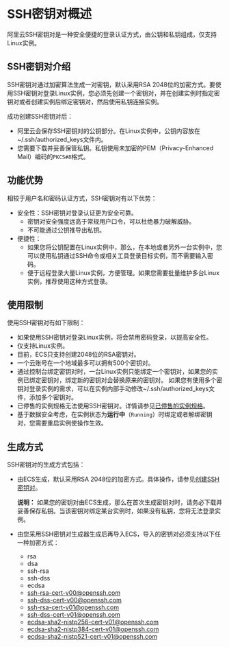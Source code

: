 # SSH密钥对概述

阿里云SSH密钥对是一种安全便捷的登录认证方式，由公钥和私钥组成，仅支持Linux实例。

## SSH密钥对介绍

SSH密钥对通过加密算法生成一对密钥，默认采用RSA 2048位的加密方式。要使用SSH密钥对登录Linux实例，您必须先创建一个密钥对，并在创建实例时指定密钥对或者创建实例后绑定密钥对，然后使用私钥连接实例。

成功创建SSH密钥对后：

-   阿里云会保存SSH密钥对的公钥部分。在Linux实例中，公钥内容放在~/.ssh/authorized\_keys文件内。
-   您需要下载并妥善保管私钥。私钥使用未加密的PEM（Privacy-Enhanced Mail）编码的`PKCS#8`格式。

## 功能优势

相较于用户名和密码认证方式，SSH密钥对有以下优势：

-   安全性：SSH密钥对登录认证更为安全可靠。
    -   密钥对安全强度远高于常规用户口令，可以杜绝暴力破解威胁。
    -   不可能通过公钥推导出私钥。
-   便捷性：
    -   如果您将公钥配置在Linux实例中，那么，在本地或者另外一台实例中，您可以使用私钥通过SSH命令或相关工具登录目标实例，而不需要输入密码。
    -   便于远程登录大量Linux实例，方便管理。如果您需要批量维护多台Linux实例，推荐使用这种方式登录。

## 使用限制

使用SSH密钥对有如下限制：

-   如果使用SSH密钥对登录Linux实例，将会禁用密码登录，以提高安全性。
-   仅支持Linux实例。
-   目前，ECS只支持创建2048位的RSA密钥对。
-   一个云账号在一个地域最多可以拥有500个密钥对。
-   通过控制台绑定密钥对时，一台Linux实例只能绑定一个密钥对，如果您的实例已绑定密钥对，绑定新的密钥对会替换原来的密钥对。 如果您有使用多个密钥对登录实例的需求，可以在实例内部手动修改~/.ssh/authorized\_keys文件，添加多个密钥对。
-   已停售的实例规格无法使用SSH密钥对。详情请参见[已停售的实例规格](/intl.zh-CN/实例/已停售的实例规格.md)。
-   基于数据安全考虑，在实例状态为**运行中**（`Running`）时绑定或者解绑密钥对，您需要重启实例使操作生效。

## 生成方式

SSH密钥对的生成方式包括：

-   由ECS生成，默认采用RSA 2048位的加密方式。具体操作，请参见[创建SSH密钥对](/intl.zh-CN/安全/SSH密钥对/使用SSH密钥对/创建SSH密钥对.md)。

    **说明：** 如果您的密钥对由ECS生成，那么在首次生成密钥对时，请务必下载并妥善保存私钥。当该密钥对绑定某台实例时，如果没有私钥，您将无法登录实例。

-   由您采用SSH密钥对生成器生成后再导入ECS，导入的密钥对必须支持以下任一种加密方式：
    -   rsa
    -   dsa
    -   ssh-rsa
    -   ssh-dss
    -   ecdsa
    -   ssh-rsa-cert-v00@openssh.com
    -   ssh-dss-cert-v00@openssh.com
    -   ssh-rsa-cert-v01@openssh.com
    -   ssh-dss-cert-v01@openssh.com
    -   ecdsa-sha2-nistp256-cert-v01@openssh.com
    -   ecdsa-sha2-nistp384-cert-v01@openssh.com
    -   ecdsa-sha2-nistp521-cert-v01@openssh.com

